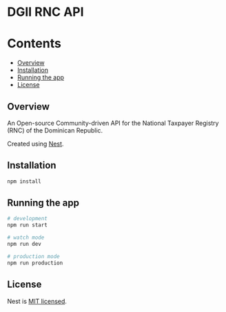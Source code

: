 <!-- omit in toc -->
# DGII RNC API

<!-- omit in toc -->
# Contents

- [Overview](#overview)
- [Installation](#installation)
- [Running the app](#running-the-app)
- [License](#license)

## Overview

An Open-source Community-driven API for the National Taxpayer Registry (RNC)
of the Dominican Republic.

Created using [Nest](https://github.com/nestjs/nest).

## Installation

```bash
npm install
```

## Running the app

```bash
# development
npm run start

# watch mode
npm run dev

# production mode
npm run production
```

## License

Nest is [MIT licensed](LICENSE).
